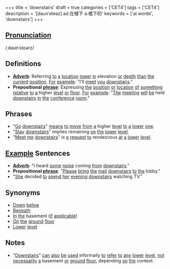 +++
title = 'downstairs'
draft = true
categories = ['CET4']
tags = ['CET4']
description = '[daunˈsteəz] ad.在楼下 a.楼下的'
keywords = ['ai words', 'downstairs']
+++

## [Pronunciation](/post/pronunciation/)
/ˌdaʊnˈstɛərz/

## Definitions
- **[Adverb](/post/adverb/)**: Referring [to](/post/to/) [a](/post/a/) [location](/post/location/) [lower](/post/lower/) [in](/post/in/) elevation [or](/post/or/) [depth](/post/depth/) [than](/post/than/) [the](/post/the/) [current](/post/current/) [position](/post/position/). [For](/post/for/) [example](/post/example/): "I'll [meet](/post/meet/) [you](/post/you/) [downstairs](/post/downstairs/)."
- **Prepositional [phrase](/post/phrase/)**: Expressing [the](/post/the/) [position](/post/position/) [or](/post/or/) [location](/post/location/) [of](/post/of/) [something](/post/something/) [relative](/post/relative/) [to](/post/to/) [a](/post/a/) higher [level](/post/level/) [or](/post/or/) [floor](/post/floor/). [For](/post/for/) [example](/post/example/): "[The](/post/the/) [meeting](/post/meeting/) [will](/post/will/) [be](/post/be/) held [downstairs](/post/downstairs/) [in](/post/in/) [the](/post/the/) [conference](/post/conference/) [room](/post/room/)."

## Phrases
- "[Go](/post/go/) [downstairs](/post/downstairs/)" [means](/post/means/) [to](/post/to/) [move](/post/move/) [from](/post/from/) [a](/post/a/) higher [level](/post/level/) [to](/post/to/) [a](/post/a/) [lower](/post/lower/) [one](/post/one/).
- "[Stay](/post/stay/) [downstairs](/post/downstairs/)" implies remaining [on](/post/on/) [the](/post/the/) [lower](/post/lower/) [level](/post/level/).
- "[Meet](/post/meet/) [me](/post/me/) [downstairs](/post/downstairs/)" is [a](/post/a/) [request](/post/request/) [to](/post/to/) rendezvous [at](/post/at/) [a](/post/a/) [lower](/post/lower/) [level](/post/level/).

## [Example](/post/example/) Sentences
- **[Adverb](/post/adverb/)**: "I heard [some](/post/some/) [noise](/post/noise/) coming [from](/post/from/) [downstairs](/post/downstairs/)."
- **Prepositional [phrase](/post/phrase/)**: "[Please](/post/please/) [bring](/post/bring/) [the](/post/the/) [mail](/post/mail/) [downstairs](/post/downstairs/) [to](/post/to/) [the](/post/the/) lobby."
- "[She](/post/she/) decided [to](/post/to/) [spend](/post/spend/) [her](/post/her/) [evening](/post/evening/) [downstairs](/post/downstairs/) watching TV."

## Synonyms
- [Down](/post/down/) [below](/post/below/)
- [Beneath](/post/beneath/)
- [In](/post/in/) [the](/post/the/) basement ([if](/post/if/) [applicable](/post/applicable/))
- [On](/post/on/) [the](/post/the/) [ground](/post/ground/) [floor](/post/floor/)
- [Lower](/post/lower/) [level](/post/level/)

## Notes
- "[Downstairs](/post/downstairs/)" [can](/post/can/) [also](/post/also/) [be](/post/be/) [used](/post/used/) informally [to](/post/to/) [refer](/post/refer/) [to](/post/to/) [any](/post/any/) [lower](/post/lower/) [level](/post/level/), [not](/post/not/) [necessarily](/post/necessarily/) [a](/post/a/) basement [or](/post/or/) [ground](/post/ground/) [floor](/post/floor/), depending [on](/post/on/) [the](/post/the/) context.
